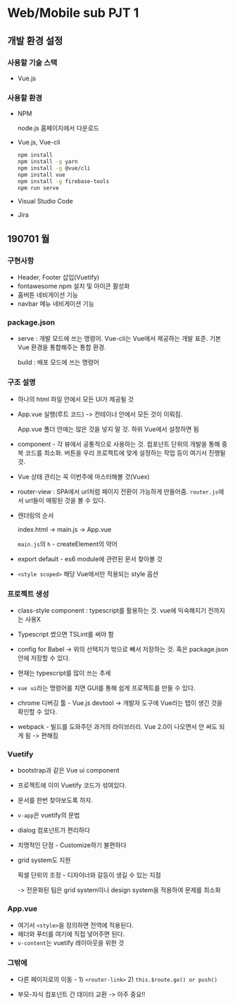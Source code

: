 # Web/Mobile sub PJT 1

## 개발 환경 설정

### 사용할 기술 스택

- Vue.js



### 사용할 환경

- NPM

  node.js 홈페이지에서 다운로드

- Vue.js, Vue-cli

  ```bash
  npm install
  npm install -g yarn
  npm install -g @vue/cli
  npm install vue
  npm install -g firebase-tools
  npm run serve
  ```

- Visual Studio Code

- Jira



## 190701 월

### 구현사항

- Header, Footer 삽입(Vuetify)
- fontawesome npm 설치 및 아이콘 활성화
- 홈버튼 네비게이션 기능
- navbar 메뉴 네비게이션 기능



### package.json

- serve : 개발 모드에 쓰는 명령어. Vue-cli는 Vue에서 제공하는 개발 표준. 기본 Vue 환경을 통합해주는 통합 환경. 

  build : 배포 모드에 쓰는 명령어



### 구조 설명

- 하나의 html 파일 안에서 모든 UI가 제공될 것

- App.vue 실행(루트 코드) -> 컨테이너 안에서 모든 것이 이뤄짐.

  App.vue 폴더 안에는 많은 것을 넣지 말 것. 하위 Vue에서 설정하면 됨

- component - 각 뷰에서 공통적으로 사용하는 것. 컴포넌트 단위의 개발을 통해 중복 코드를 최소화. 버튼을 우리 프로젝트에 맞게 설정하는 작업 등이 여기서 진행될 것. 

- Vue 상태 관리는 꼭 이번주에 마스터해볼 것(Vuex)

- router-view : SPA에서 url처럼 페이지 전환이 가능하게 만들어줌. `router.js`에서 url들이 매핑된 것을 볼 수 있다.

- 렌더링의 순서

  index.html -> main.js -> App.vue

  `main.js`의 `h` - createElement의 약어

- export default - es6 module에 관련된 문서 찾아볼 것

- `<style scoped>` 해당 Vue에서만 적용되는 style 옵션





### 프로젝트 생성

- class-style component : typescript를 활용하는 것. vue에 익숙해지기 전까지는 사용X
- Typescript 썼으면 TSLint를 써야 함
- config for Babel -> 위의 선택지가 밖으로 빼서 저장하는 것. 혹은 package.json 안에 저장할 수 있다.



- 현재는 typescript를 많이 쓰는 추세
- `vue ui`라는 명령어를 치면 GUI를 통해 쉽게 프로젝트를 만들 수 있다.

- chrome 디버깅 툴 - Vue.js devtool -> 개발자 도구에 Vue라는 탭이 생긴 것을 확인할 수 있다.
- webpack - 빌드를 도와주던 과거의 라이브러리. Vue 2.0이 나오면서 안 써도 되게 됨 -> 편해짐



### Vuetify

- bootstrap과 같은 Vue ui component

- 프로젝트에 이미 Vuetify 코드가 섞여있다.

- 문서를 한번 찾아보도록 하자.

- `v-app`은 vuetify의 문법

- dialog 컴포넌트가 편리하다

- 치명적인 단점 - Customize하기 불편하다

- grid system도 지원

  픽셀 단위의 조정 - 디자이너와 갈등이 생길 수 있는 지점

  -> 전문화된 팀은 grid system이나 design system을 적용하여 문제를 최소화



### App.vue

- 여기서 `<style>`을 정의하면 전역에 적용된다.
- 헤더와 푸터를 여기에 직접 넣어주면 된다.
- `v-content`는 vuetify 레이아웃을 위한 것



### 그밖에

- 다른 페이지로의 이동 - 1) `<router-link>`  2) `this.$route.go() or push()`

- 부모-자식 컴포넌트 간 데이터 교환 -> 아주 중요!!



















